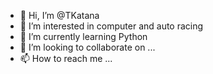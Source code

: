 - 👋 Hi, I’m @TKatana
- 👀 I’m interested in computer and auto racing 
- 🌱 I’m currently learning Python 
- 💞️ I’m looking to collaborate on ...
- 📫 How to reach me ...

<!---
TKatana/TKatana is a ✨ special ✨ repository because its `README.md` (this file) appears on your GitHub profile.
You can click the Preview link to take a look at your changes.
--->

